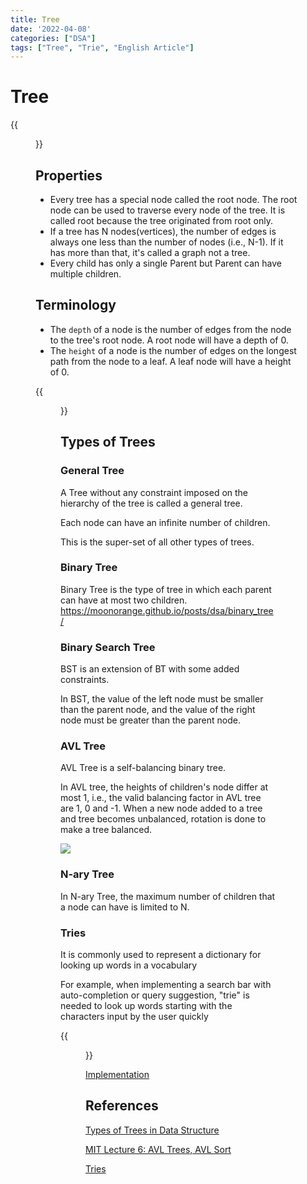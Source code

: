 ```yaml
---
title: Tree
date: '2022-04-08'
categories: ["DSA"]
tags: ["Tree", "Trie", "English Article"]
---
```


# Tree

{{<figure src="./tree_datastructure.jpeg" alt="Tree" width="75%">}}

## Properties

- Every tree has a special node called the root node. The root node can be used to traverse every node of the tree. It is called root because the tree originated from root only.
- If a tree has N nodes(vertices), the number of edges is always one less than the number of nodes (i.e., N-1). If it has more than that, it's called a graph not a tree.
- Every child has only a single Parent but Parent can have multiple children.

## Terminology

- The `depth` of a node is the number of edges from the node to the tree's root node. A root node will have a depth of 0.
- The `height` of a node is the number of edges on the longest path from the node to a leaf. A leaf node will have a height of 0.

{{<figure src="./height_depth_tree.png" alt="Tree Height and Depth" width="75%">}}

## Types of Trees

### General Tree

A Tree without any constraint imposed on the hierarchy of the tree is called a general tree.

Each node can have an infinite number of children.

This is the super-set of all other types of trees.

### Binary Tree

Binary Tree is the type of tree in which each parent can have at most two children.
<https://moonorange.github.io/posts/dsa/binary_tree/>

### Binary Search Tree

BST is an extension of BT with some added constraints.

In BST, the value of the left node must be smaller than the parent node, and the value of the right node must be greater than the parent node.

### AVL Tree

AVL Tree is a self-balancing binary tree.

In AVL tree, the heights of children's node differ at most 1, i.e., the valid balancing factor in AVL tree are 1, 0 and -1. When a new node added to a tree and tree becomes unbalanced, rotation is done to make a tree balanced.

![](https://www.thecrazyprogrammer.com/wp-content/uploads/2019/09/AVL-Tree.png?ezimgfmt=ng:webp/ngcb1)

### N-ary Tree

In N-ary Tree, the maximum number of children that a node can have is limited to N.

### Tries

It is commonly used to represent a dictionary for looking up words in a vocabulary

For example, when implementing a search bar with auto-completion or query suggestion, "trie" is needed to look up words starting with the characters input by the user quickly

{{<figure src="./query_suggestion.png" alt="Query Suggestion" width="100%">}}

[Implementation](https://moonorange.github.io/posts/dsa/ties)

## References

[Types of Trees in Data Structure](https://www.thecrazyprogrammer.com/2019/09/types-of-trees-in-data-structure.html)

[MIT Lecture 6: AVL Trees, AVL Sort](https://www.youtube.com/watch?v=FNeL18KsWPc)

[Tries](https://albertauyeung.github.io/2020/06/15/python-trie.html/)
